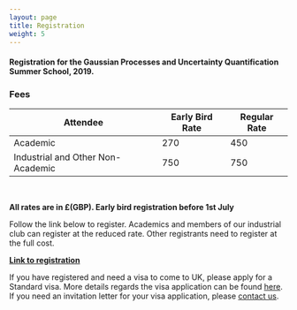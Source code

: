 ```yaml
---
layout: page
title: Registration
weight: 5
---
```


#### Registration for the Gaussian Processes and Uncertainty Quantification Summer School, 2019.

### Fees

Attendee                          | Early Bird Rate | Regular Rate
----------------------------------|-----------------|--------------
Academic                          |      270        |  450
Industrial and Other Non-Academic |      750        |  750

<br />

**All rates are in £(GBP). Early bird registration before 1st July**

Follow the link below to register. Academics and members of our
industrial club can register at the reduced rate. Other registrants need
to register at the full cost.


[**Link to registration**](.)


If you have registered and need a visa to come to UK, please apply for a Standard visa. More details regards the visa application can be found
[here](https://www.gov.uk/standard-visitor-visa). If you need an
invitation letter for your visa application, please [contact us](mailto:mauricio.alvarez@sheffield.ac.uk).
